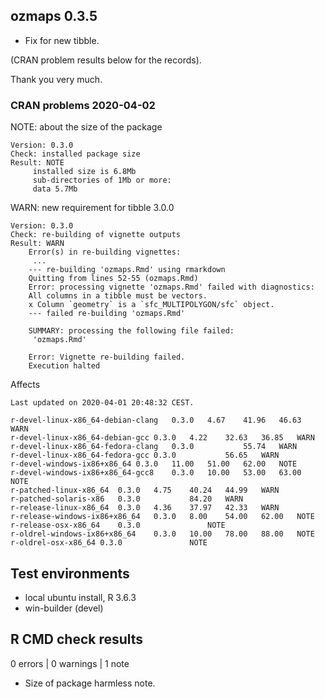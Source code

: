 ## ozmaps 0.3.5

* Fix for new tibble.  

(CRAN problem results below for the records).

Thank you very much. 

### CRAN problems 2020-04-02 

NOTE: about the size of the package 

```
Version: 0.3.0
Check: installed package size
Result: NOTE
     installed size is 6.8Mb
     sub-directories of 1Mb or more:
     data 5.7Mb
```

WARN: new requirement for tibble 3.0.0

```
Version: 0.3.0
Check: re-building of vignette outputs
Result: WARN
    Error(s) in re-building vignettes:
     ...
    --- re-building 'ozmaps.Rmd' using rmarkdown
    Quitting from lines 52-55 (ozmaps.Rmd)
    Error: processing vignette 'ozmaps.Rmd' failed with diagnostics:
    All columns in a tibble must be vectors.
    x Column `geometry` is a `sfc_MULTIPOLYGON/sfc` object.
    --- failed re-building 'ozmaps.Rmd'
    
    SUMMARY: processing the following file failed:
     'ozmaps.Rmd'
    
    Error: Vignette re-building failed.
    Execution halted
```

Affects

```
Last updated on 2020-04-01 20:48:32 CEST.

r-devel-linux-x86_64-debian-clang	0.3.0	4.67	41.96	46.63	WARN	
r-devel-linux-x86_64-debian-gcc	0.3.0	4.22	32.63	36.85	WARN	
r-devel-linux-x86_64-fedora-clang	0.3.0			55.74	WARN	
r-devel-linux-x86_64-fedora-gcc	0.3.0			56.65	WARN	
r-devel-windows-ix86+x86_64	0.3.0	11.00	51.00	62.00	NOTE	
r-devel-windows-ix86+x86_64-gcc8	0.3.0	10.00	53.00	63.00	NOTE	
r-patched-linux-x86_64	0.3.0	4.75	40.24	44.99	WARN	
r-patched-solaris-x86	0.3.0			84.20	WARN	
r-release-linux-x86_64	0.3.0	4.36	37.97	42.33	WARN	
r-release-windows-ix86+x86_64	0.3.0	8.00	54.00	62.00	NOTE	
r-release-osx-x86_64	0.3.0				NOTE	
r-oldrel-windows-ix86+x86_64	0.3.0	10.00	78.00	88.00	NOTE	
r-oldrel-osx-x86_64	0.3.0				NOTE	
```

## Test environments
* local ubuntu install, R 3.6.3
* win-builder (devel)

## R CMD check results

0 errors | 0 warnings | 1 note

* Size of package harmless note. 

